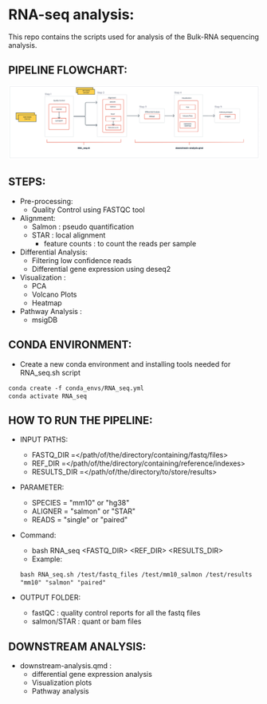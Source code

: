 # RNA-seq analysis:

This repo contains the scripts used for analysis of the Bulk-RNA sequencing analysis. 

## PIPELINE FLOWCHART:

![Alt text](RNA-seq-pipeline.png)

## STEPS:
- Pre-processing:
    - Quality Control using FASTQC tool
- Alignment:
    - Salmon : pseudo quantification
    - STAR   : local alignment 
        - feature counts : to count the reads per sample
- Differential Analysis:
    - Filtering low confidence reads
    - Differential gene expression using deseq2
- Visualization :
    - PCA
    - Volcano Plots
    - Heatmap
- Pathway Analysis : 
    - msigDB 

## CONDA ENVIRONMENT:
- Create a new conda environment and installing tools needed for RNA_seq.sh script
```
conda create -f conda_envs/RNA_seq.yml
conda activate RNA_seq
```

## HOW TO RUN THE PIPELINE:
- INPUT PATHS:
    - FASTQ_DIR   =</path/of/the/directory/containing/fastq/files>
    - REF_DIR     =</path/of/the/directory/containing/reference/indexes>
    - RESULTS_DIR =</path/of/the/directory/to/store/results>

- PARAMETER:
    - SPECIES     = "mm10" or "hg38"
    - ALIGNER     = "salmon" or "STAR"
    - READS       = "single" or "paired"

- Command:
    - bash RNA_seq <FASTQ_DIR> <REF_DIR> <RESULTS_DIR> <species> <aligner> <reads>
    - Example: 
    ```
    bash RNA_seq.sh /test/fastq_files /test/mm10_salmon /test/results "mm10" "salmon" "paired"
    ```

- OUTPUT FOLDER:
    - fastQC                : quality control reports for all the fastq files
    - salmon/STAR           : quant or bam files

## DOWNSTREAM ANALYSIS:
- downstream-analysis.qmd : 
    - differential gene expression analysis 
    - Visualization plots 
    - Pathway analysis
